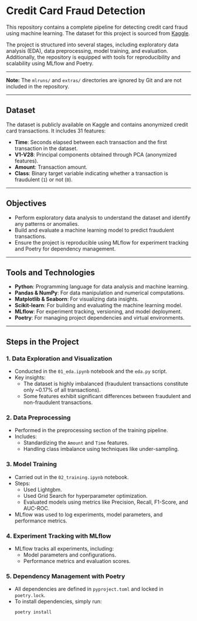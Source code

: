 # Credit Card Fraud Detection

This repository contains a complete pipeline for detecting credit card fraud using machine learning. The dataset for this project is sourced from [Kaggle](https://www.kaggle.com/datasets/mlg-ulb/creditcardfraud).

The project is structured into several stages, including exploratory data analysis (EDA), data preprocessing, model training, and evaluation. Additionally, the repository is equipped with tools for reproducibility and scalability using MLflow and Poetry.

---

**Note:** The `mlruns/` and `extras/` directories are ignored by Git and are not included in the repository.

---

## Dataset

The dataset is publicly available on Kaggle and contains anonymized credit card transactions. It includes 31 features:
- **Time**: Seconds elapsed between each transaction and the first transaction in the dataset.
- **V1-V28**: Principal components obtained through PCA (anonymized features).
- **Amount**: Transaction amount.
- **Class**: Binary target variable indicating whether a transaction is fraudulent (`1`) or not (`0`).

---

## Objectives

- Perform exploratory data analysis to understand the dataset and identify any patterns or anomalies.
- Build and evaluate a machine learning model to predict fraudulent transactions.
- Ensure the project is reproducible using MLflow for experiment tracking and Poetry for dependency management.

---

## Tools and Technologies

- **Python**: Programming language for data analysis and machine learning.
- **Pandas & NumPy**: For data manipulation and numerical computations.
- **Matplotlib & Seaborn**: For visualizing data insights.
- **Scikit-learn**: For building and evaluating the machine learning model.
- **MLflow**: For experiment tracking, versioning, and model deployment.
- **Poetry**: For managing project dependencies and virtual environments.

---

## Steps in the Project

### 1. Data Exploration and Visualization
- Conducted in the `01_eda.ipynb` notebook and the `eda.py` script.
- Key insights:
  - The dataset is highly imbalanced (fraudulent transactions constitute only ~0.17% of all transactions).
  - Some features exhibit significant differences between fraudulent and non-fraudulent transactions.

### 2. Data Preprocessing
- Performed in the preprocessing section of the training pipeline.
- Includes:
  - Standardizing the `Amount` and `Time` features.
  - Handling class imbalance using techniques like under-sampling.

### 3. Model Training
- Carried out in the `02_training.ipynb` notebook.
- Steps:
  - Used Lightgbm.
  - Used Grid Search for hyperparameter optimization.
  - Evaluated models using metrics like Precision, Recall, F1-Score, and AUC-ROC.
- MLflow was used to log experiments, model parameters, and performance metrics.

### 4. Experiment Tracking with MLflow
- MLflow tracks all experiments, including:
  - Model parameters and configurations.
  - Performance metrics and evaluation scores.

### 5. Dependency Management with Poetry
- All dependencies are defined in `pyproject.toml` and locked in `poetry.lock`.
- To install dependencies, simply run:
  ```bash
  poetry install
    ```


